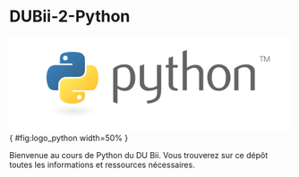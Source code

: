 # DUBii-2-Python

![](img/logo_python.png){ #fig:logo_python width=50% }

Bienvenue au cours de Python du DU Bii. Vous trouverez sur ce dépôt toutes les informations et ressources nécessaires.

